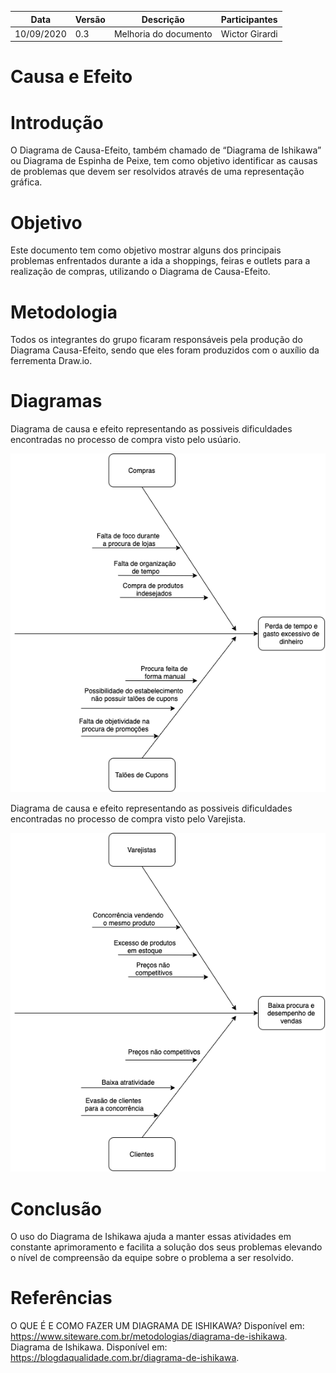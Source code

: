 | Data       | Versão | Descrição             | Participantes  |
| ---------- | ------ | --------------------- | -------------- |
| 10/09/2020 | 0.3    | Melhoria do documento | Wictor Girardi |

# Causa e Efeito

# Introdução

O Diagrama de Causa-Efeito, também chamado de “Diagrama de Ishikawa” ou Diagrama de Espinha de Peixe, tem como objetivo identificar as causas de problemas que devem ser resolvidos através de uma representação gráfica.

# Objetivo

Este documento tem como objetivo mostrar alguns dos principais problemas enfrentados durante a ida a shoppings, feiras e outlets para a realização de compras, utilizando o Diagrama de Causa-Efeito.

# Metodologia

Todos os integrantes do grupo ficaram responsáveis pela produção do Diagrama Causa-Efeito, sendo que eles foram produzidos com o auxílio da ferrementa Draw.io.

# Diagramas

Diagrama de causa e efeito representando as possiveis dificuldades encontradas no processo de compra visto pelo usúario.

<img src='./espinhaDePeixe.png'>

Diagrama de causa e efeito representando as possiveis dificuldades encontradas no processo de compra visto pelo Varejista.

<img src='./espinhaDePeixe2.png'>

# Conclusão

O uso do Diagrama de Ishikawa ajuda a manter essas atividades em constante aprimoramento e facilita a solução dos seus problemas elevando o nível de compreensão da equipe sobre o problema a ser resolvido.

# Referências

O QUE É E COMO FAZER UM DIAGRAMA DE ISHIKAWA? Disponível em: https://www.siteware.com.br/metodologias/diagrama-de-ishikawa.
Diagrama de Ishikawa. Disponível em: https://blogdaqualidade.com.br/diagrama-de-ishikawa.